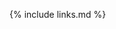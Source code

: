 {% include links.md %}
<script src="{{ smarkform_umd_dld_link }}"></script>
<script>
document.addEventListener('DOMContentLoaded', function() {
  const tabContainers = document.querySelectorAll('.tab-container');

  tabContainers.forEach(container => {
    const tabs = container.querySelectorAll('.tab-label');
    const contents = container.querySelectorAll('.tab-content');

    tabs.forEach((tab, index) => {
      tab.addEventListener('click', () => {
        tabs.forEach(t => t.classList.remove('tab-label-active'));
        contents.forEach(content => content.classList.remove('tab-active'));

        tab.classList.add('tab-label-active');
        contents[index].classList.add('tab-active');
      });
    });
  });
});
</script>
<style>
.tab-container {
  display: flex;
  flex-direction: column;
  max-width: 100%;
  position: relative;
  transition: opacity 0.2s;
}

.link-anchor {
    position: absolute;
    top: 5px;
    left: -25px;
    opacity: 0.20;
}

.link-anchor:hover {
    opacity: 1;
}

.tab-labels {
  display: flex;
  justify-content: flex-start;
}

.tab-label {
  flex-grow: 0;
  cursor: pointer;
  padding: 10px 15px;
  background-color: #f8f9fa;
  border: 1px solid #dee2e6;
  margin-right: 5px;
  transition: background-color 0.3s;
  user-select: none;
}

.tab-label.tab-label-right {
  margin-left: auto;
  margin-right: 0;
}

.tab-label:hover {
  background-color: #e2e6ea;
}

.tab-content {
  display: none;
  border: 1px solid #dee2e6;
  border-top: none;
  padding: 15px;
  background-color: #fff;
}

.tab-active {
  display: block;
}

.tab-label-active {
  background-color: #e9ecef;
  border-bottom: none;
}
</style>
